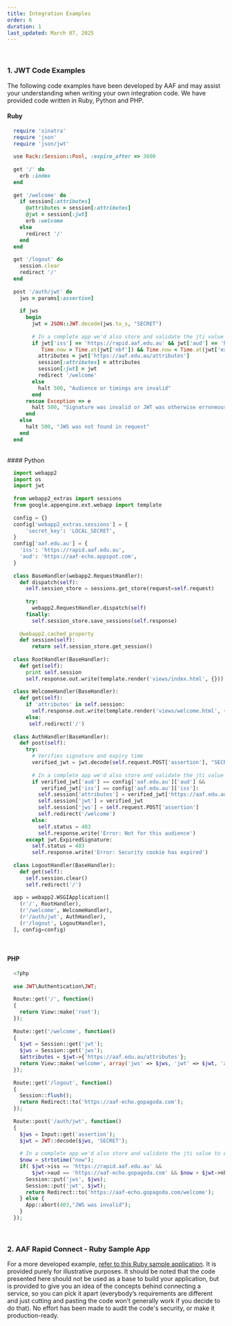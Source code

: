 ```yaml
---
title: Integration Examples
order: 6
duration: 1
last_updated: March 07, 2025
---
```

<br>

### 1. **JWT Code Examples**
The following code examples have been developed by AAF and may assist your understanding when writing your own 
integration code. We have provided code written in Ruby, Python and PHP.

#### Ruby

```ruby
  require 'sinatra'
  require 'json'
  require 'json/jwt'
   
  use Rack::Session::Pool, :expire_after => 3600
   
  get '/' do
    erb :index
  end
   
  get '/welcome' do
    if session[:attributes]
      @attributes = session[:attributes]
      @jwt = session[:jwt]
      erb :welcome
    else
      redirect '/'
    end
  end
   
  get '/logout' do
    session.clear
    redirect '/'
  end
   
  post '/auth/jwt' do
    jws = params[:assertion]
   
    if jws
      begin
        jwt = JSON::JWT.decode(jws.to_s, "SECRET")
   
        # In a complete app we'd also store and validate the jti value to ensure there is no replay attack
        if jwt['iss'] == 'https://rapid.aaf.edu.au' && jwt['aud'] == 'https://aaf-echo.herokuapp.com' && 
           Time.now > Time.at(jwt['nbf']) && Time.now < Time.at(jwt['exp'])
          attributes = jwt['https://aaf.edu.au/attributes']
          session[:attributes] = attributes
          session[:jwt] = jwt
          redirect '/welcome'
        else
          halt 500, "Audience or timings are invalid"
        end
      rescue Exception => e
        halt 500, "Signature was invalid or JWT was otherwise erroneous"
      end
    else
      halt 500, "JWS was not found in request"
    end
  end
```

<br>
#### Python

```python
  import webapp2
  import os
  import jwt
  
  from webapp2_extras import sessions
  from google.appengine.ext.webapp import template
  
  config = {}
  config['webapp2_extras.sessions'] = {
      'secret_key': 'LOCAL_SECRET',
  }
  config['aaf.edu.au'] = {
    'iss': 'https://rapid.aaf.edu.au',
    'aud': 'https://aaf-echo.appspot.com',
  }
  
  class BaseHandler(webapp2.RequestHandler):
    def dispatch(self):
      self.session_store = sessions.get_store(request=self.request)
  
      try:
        webapp2.RequestHandler.dispatch(self)
      finally:
        self.session_store.save_sessions(self.response)
  
    @webapp2.cached_property
    def session(self):
        return self.session_store.get_session()
  
  class RootHandler(BaseHandler):
    def get(self):
      print self.session
      self.response.out.write(template.render('views/index.html', {}))
  
  class WelcomeHandler(BaseHandler):
    def get(self):
      if 'attributes' in self.session:
        self.response.out.write(template.render('views/welcome.html', {'attributes':sorted(self.session['attributes'].iteritems()), 'jwt':sorted(self.session['jwt'].iteritems()), 'jws':self.session['jws']}))
      else:
       self.redirect('/')
  
  class AuthHandler(BaseHandler):
    def post(self):
      try:
        # Verifies signature and expiry time
        verified_jwt = jwt.decode(self.request.POST['assertion'], "SECRET")
        
        # In a complete app we'd also store and validate the jti value to ensure there is no replay attack
        if verified_jwt['aud'] == config['aaf.edu.au']['aud'] &&
           verified_jwt['iss'] == config['aaf.edu.au']['iss']:
          self.session['attributes'] = verified_jwt['https://aaf.edu.au/attributes']
          self.session['jwt'] = verified_jwt
          self.session['jws'] = self.request.POST['assertion']
          self.redirect('/welcome')
        else:
          self.status = 403
          self.response.write('Error: Not for this audience')
      except jwt.ExpiredSignature:
        self.status = 403
        self.response.write('Error: Security cookie has expired')
  
  class LogoutHandler(BaseHandler):
    def get(self):
      self.session.clear()
      self.redirect('/')
  
  app = webapp2.WSGIApplication([
    (r'/', RootHandler),
    (r'/welcome', WelcomeHandler),
    (r'/auth/jwt', AuthHandler),
    (r'/logout', LogoutHandler),
  ], config=config)
```

<br>

#### PHP

```php
  <?php
  
  use JWT\Authentication\JWT;
  
  Route::get('/', function()
  {
    return View::make('root');
  });
  
  Route::get('/welcome', function()
  {
    $jwt = Session::get('jwt');
    $jws = Session::get('jws');
    $attributes = $jwt->{'https://aaf.edu.au/attributes'};
    return View::make('welcome', array('jws' => $jws, 'jwt' => $jwt, 'attributes' => $attributes));
  });
  
  Route::get('/logout', function()
  {
    Session::flush();
    return Redirect::to('https://aaf-echo.gopagoda.com');
  });
  
  Route::post('/auth/jwt', function()
  {
    $jws = Input::get('assertion');
    $jwt = JWT::decode($jws, 'SECRET');
  
    # In a complete app we'd also store and validate the jti value to ensure there is no replay attack
    $now = strtotime("now");
    if( $jwt->iss == 'https://rapid.aaf.edu.au' && 
        $jwt->aud == 'https://aaf-echo.gopagoda.com' && $now > $jwt->nbf && $now < $jwt->exp) {
      Session::put('jws', $jws);
      Session::put('jwt', $jwt);
      return Redirect::to('https://aaf-echo.gopagoda.com/welcome');
    } else {
      App::abort(403,"JWS was invalid");
    }
  });
```

<br>

### 2. AAF Rapid Connect - Ruby Sample App
For a more developed example, [refer to this Ruby sample application](https://github.com/ausaccessfed/rapidconnect-sample-ruby). It is provided purely for illustrative
purposes. It should be noted that the code presented here should not be used as a base to build your application, but is provided to give you an idea of the concepts behind connecting a service, so you can pick it apart (everybody’s requirements are different and just cutting and pasting the code won’t generally work if you decide to do that). No effort has been made to audit the code's security, or make it production-ready.
